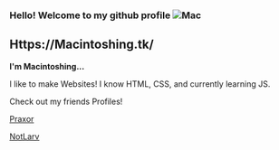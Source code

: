 ### Hello! Welcome to my github profile     ![Mac](https://macintoshing.tk/Img/dead.png)
## Https://Macintoshing.tk/
**I'm Macintoshing...**


I like to make Websites! I know HTML, CSS, and currently learning JS.


Check out my friends Profiles!


[Praxor](https://github.com/praxor)


[NotLarv](https://github.com/notlarvi)


